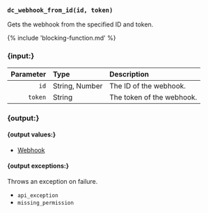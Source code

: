 ### `dc_webhook_from_id(id, token)`

Gets the webhook from the specified ID and token.

{% include 'blocking-function.md' %}


### {input:}

| Parameter | Type           | Description               |
|----------:|:---------------|:--------------------------|
|      `id` | String, Number | The ID of the webhook.    |
|   `token` | String         | The token of the webhook. |


### {output:}

#### {output values:}

* [Webhook](/values/webhook.md)

#### {output exceptions:}

Throws an exception on failure.
* `api_exception`
* `missing_permission`